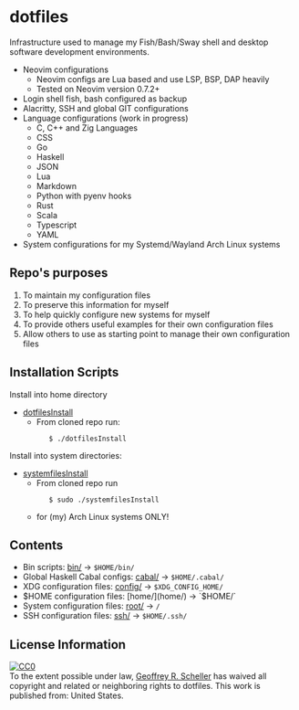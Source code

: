 # dotfiles

Infrastructure used to manage my Fish/Bash/Sway
shell and desktop software development environments.

* Neovim configurations
  * Neovim configs are Lua based and use LSP, BSP, DAP heavily
  * Tested on Neovim version 0.7.2+
* Login shell fish, bash configured as backup
* Alacritty, SSH and global GIT configurations
* Language configurations (work in progress)
  * C, C++ and Zig Languages
  * CSS
  * Go
  * Haskell
  * JSON
  * Lua
  * Markdown
  * Python with pyenv hooks
  * Rust
  * Scala
  * Typescript
  * YAML
* System configurations for my Systemd/Wayland Arch Linux systems

## Repo's purposes

1. To maintain my configuration files
2. To preserve this information for myself
3. To help quickly configure new systems for myself
4. To provide others useful examples for their own configuration files
5. Allow others to use as starting point to manage their own configuration files

## Installation Scripts

Install into home directory

* [dotfilesInstall](dotfilesInstall)
  * From cloned repo run:
    ```
       $ ./dotfilesInstall
    ```

Install into system directories:

* [systemfilesInstall](systemfilesInstall)
  * From cloned repo run
    ```
       $ sudo ./systemfilesInstall
    ```
  * for (my) Arch Linux systems ONLY!

## Contents

* Bin scripts: [bin/](bin/) -> `$HOME/bin/`
* Global Haskell Cabal configs: [cabal/](cabal/) -> `$HOME/.cabal/`
* XDG configuration files: [config/](config/) -> `$XDG_CONFIG_HOME/`
* $HOME configuration files: [home/](home/) -> `$HOME/`
* System configuration files: [root/](root/) -> `/`
* SSH configuration files: [ssh/](ssh/) -> `$HOME/.ssh/`

## License Information

<p xmlns:dct="http://purl.org/dc/terms/" xmlns:vcard="http://www.w3.org/2001/vcard-rdf/3.0#">
  <a rel="license"
     href="http://creativecommons.org/publicdomain/zero/1.0/">
    <img src="http://i.creativecommons.org/p/zero/1.0/88x31.png" style="border-style: none;" alt="CC0" />
  </a>
  <br />
  To the extent possible under law,
  <a rel="dct:publisher"
     href="https://github.com/grscheller">
    <span property="dct:title">Geoffrey R. Scheller</span></a>
  has waived all copyright and related or neighboring rights to
  <span property="dct:title">dotfiles</span>.
This work is published from:
<span property="vcard:Country" datatype="dct:ISO3166"
      content="US" about="https://github.com/grscheller">
  United States</span>.
</p>
